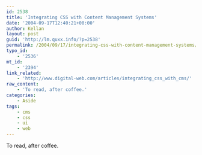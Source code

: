 ```yaml
---
id: 2538
title: 'Integrating CSS with Content Management Systems'
date: '2004-09-17T12:40:21+00:00'
author: Kellan
layout: post
guid: 'http://lm.quxx.info/?p=2538'
permalink: /2004/09/17/integrating-css-with-content-management-systems/
typo_id:
    - '2536'
mt_id:
    - '2394'
link_related:
    - 'http://www.digital-web.com/articles/integrating_css_with_cms/'
raw_content:
    - 'To read, after coffee.'
categories:
    - Aside
tags:
    - cms
    - css
    - ui
    - web
---
```


To read, after coffee.